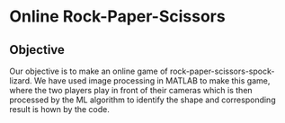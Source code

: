 # Online Rock-Paper-Scissors

## Objective

Our objective is to make an online game of rock-paper-scissors-spock-lizard.
We have used image processing in MATLAB to make this game, where the two players play in front of their cameras which is then processed by the ML algorithm to identify the shape and corresponding result is hown by the code.
